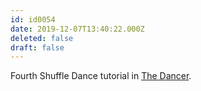 ```yaml
---
id: id0054
date: 2019-12-07T13:40:22.000Z
deleted: false
draft: false
---
```


Fourth Shuffle Dance tutorial in [The Dancer][1].

[1]: the-dancer.html